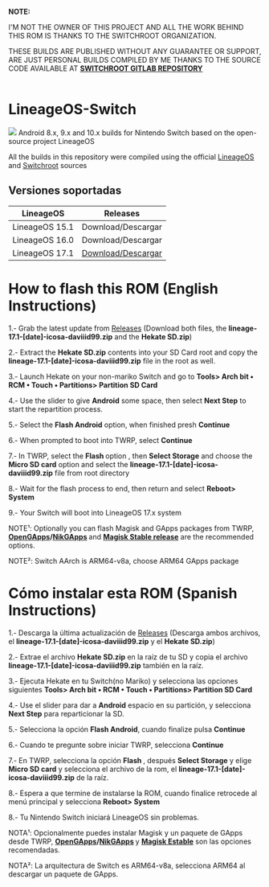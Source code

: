 <b>NOTE:</b>

I'M NOT THE OWNER OF THIS PROJECT AND ALL THE WORK BEHIND THIS ROM IS THANKS TO THE SWITCHROOT ORGANIZATION.

THESE BUILDS ARE PUBLISHED WITHOUT ANY GUARANTEE OR SUPPORT, ARE JUST PERSONAL BUILDS COMPILED BY ME THANKS TO THE SOURCE CODE AVAILABLE AT <b><a href="https://gitlab.com/switchroot/android/android_device_nvidia_t210-common/-/tree/lineage-17.1">SWITCHROOT GITLAB REPOSITORY</b></a>
<br/>
<br/>


# LineageOS-Switch
<img src="https://github.com/daviiid99/Lineageos-17.1-T210-Switch-/blob/main/qbuilds.png">
Android 8.x, 9.x and 10.x builds for Nintendo Switch based on the open-source project LineageOS
<br/>

All the builds in this repository were compiled using the official <a href="https://github.com/LineageOS/android">LineageOS</a> and <a href="https://gitlab.com/switchroot/android">Switchroot</a> sources

## Versiones soportadas

| LineageOS           | Releases                                   |  
| ------------------- | -------------------------------------------
| LineageOS 15.1      |  Download/Descargar|
| LineageOS 16.0      |  Download/Descargar
| LineageOS 17.1      |  <a href="https://github.com/daviiid99/LineageOS-Switch-T210/releases/tag/20201226">Download/Descargar</a>



# How to flash this ROM (English Instructions)

1.- Grab the latest update from <a href="https://github.com/daviiid99/Lineageos-17.1-T210-Switch/releases">Releases</a>
  (Download both files, the <b>lineage-17.1-[date]-icosa-daviiid99.zip</b> and the <b>Hekate SD.zip</b>)
  
2.- Extract the <b>Hekate SD.zip</b> contents into your SD Card root and copy the <b>lineage-17.1-[date]-icosa-daviiid99.zip</b> file in the root as well.
  
3.- Launch Hekate on your non-mariko Switch and go to <b>Tools> Arch bit • RCM • Touch • Partitions> Partition SD Card</b>

4.- Use the slider to give <b>Android</b> some space, then select <b>Next Step</b> to start the repartition process.
  
5.- Select the <b>Flash Android</b> option, when finished presh <b>Continue</b>
  
6.- When prompted to boot into TWRP, select <b>Continue</b>
  
7.- In TWRP, select the <b> Flash </b> option , then <b>Select Storage</b> and choose the <b>Micro SD card</b> option and select the <b>lineage-17.1-[date]-icosa-daviiid99.zip</b> file from root directory
  
8.- Wait for the flash process to end, then return and select <b>Reboot> System</b>
 
9.- Your Switch will boot into LineageOS 17.x system
 
NOTE¹: Optionally you can flash Magisk and GApps packages from TWRP, <b><a href="https://opengapps.org/">OpenGApps</a>/<a href="https://sourceforge.net/projects/nikgapps/files/Releases/NikGapps-Q/">NikGApps</a> </b> and <b><a href="https://github.com/topjohnwu/Magisk/releases">Magisk Stable release</a></b> are the recommended options.

NOTE²: Switch AArch is ARM64-v8a, choose ARM64 GApps package

# Cómo instalar esta ROM (Spanish Instructions)

1.- Descarga la última actualización de <a href="https://github.com/daviiid99/Lineageos-17.1-T210-Switch/releases">Releases</a>
  (Descarga ambos archivos, el <b>lineage-17.1-[date]-icosa-daviiid99.zip</b> y el <b>Hekate SD.zip</b>)
  
2.- Extrae el archivo <b>Hekate SD.zip</b> en la raíz de tu SD y copia el archivo <b>lineage-17.1-[date]-icosa-daviiid99.zip</b> también en la raíz.
  
3.- Ejecuta Hekate en tu Switch(no Mariko) y selecciona las opciones siguientes <b>Tools> Arch bit • RCM • Touch • Partitions> Partition SD Card</b>

4.- Use el slider para dar a <b>Android</b> espacio en su partición, y selecciona <b>Next Step</b> para reparticionar la SD.
  
5.- Selecciona la opción <b>Flash Android</b>, cuando finalize pulsa <b>Continue</b>
  
6.- Cuando te pregunte sobre iniciar TWRP, selecciona <b>Continue</b>
  
7.- En TWRP, selecciona la opción <b> Flash </b>, después <b>Select Storage</b> y elige <b>Micro SD card</b> y selecciona el archivo de la rom, el <b>lineage-17.1-[date]-icosa-daviiid99.zip</b> de la raíz.
  
8.- Espera a que termine de instalarse la ROM, cuando finalice retrocede al menú principal y selecciona <b>Reboot> System</b>
 
8.- Tu Nintendo Switch iniciará LineageOS sin problemas.
 
NOTA¹: Opcionalmente puedes instalar Magisk y un paquete de GApps desde TWRP, <b><a href="https://opengapps.org/">OpenGApps</a>/<a href="https://sourceforge.net/projects/nikgapps/files/Releases/NikGapps-Q/">NikGApps</a> </b> y <b><a href="https://github.com/topjohnwu/Magisk/releases">Magisk Estable</a></b> son las opciones recomendadas.

NOTA²: La arquitectura de Switch es ARM64-v8a, selecciona ARM64 al descargar un paquete de GApps.
